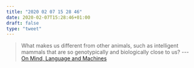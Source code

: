 ```yaml
---
title: "2020 02 07 15 28 46"
date: 2020-02-07T15:28:46+01:00
draft: false
type: "tweet"
---
```

> What makes us different from other animals, such as intelligent mammals that are so genotypically and biologically close to us? --- [On Mind, Language and Machines](https://0x0f0f0f.github.io/posts/2020/02/on-mind-language-and-machines/)
